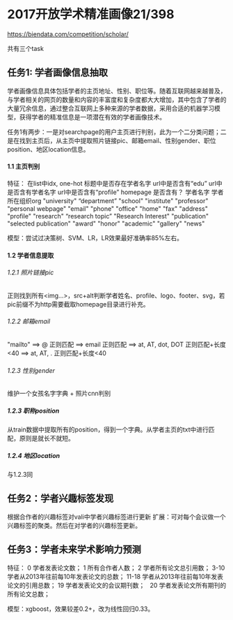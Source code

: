 # 2017开放学术精准画像21/398

https://biendata.com/competition/scholar/

共有三个task

## 任务1: 学者画像信息抽取

学者画像信息具体包括学者的主页地址、性别、职位等。随着互联网越来越普及，与学者相关的网页的数量和内容的丰富度和复杂度都大大增加，其中包含了学者的大量冗余信息，通过整合互联网上多种来源的学者数据，采用合适的机器学习模型，获得学者的精准信息是一项潜在有效的学者画像技术。

任务1有两步：一是对searchpage的用户主页进行判别，此为一个二分类问题；二是在找到主页后，从主页中提取照片链接pic、邮箱email、性别gender、职位position、地区location信息。

#### 1.1 主页判别

特征：
    在list中idx, one-hot
    标题中是否存在学者名字
    url中是否含有“edu”
    url中是否含有学者名字
    url中是否含有“profile”
    homepage 是否含有？
        学者名字
        学者所在组织org
        "university"
        “department”
        "school"
        "institute"
        "professor"
        "personal webpage"
        "email"
        "phone"
        "office"
        "home"
        "fax"
        "address"
        "profile"
        "research"
        “research topic”
        "Research Interest"
        "publication"
        "selected publication"
        "award"
        "honor"
        "academic"
        "gallery"
        "news"

模型：尝试过决策树、SVM、LR，LR效果最好准确率85%左右。

#### 1.2 学者信息提取

###### 1.2.1 照片链接pic

正则找到所有<img...>，src+alt判断学者姓名、profile、logo、footer、svg，若pic前缀不为http需要截取homepage目录进行补充。

###### 1.2.2 邮箱email

"mailto" ==> @ 正则匹配 ==> email 正则匹配 ==> at, AT, dot, DOT 正则匹配+长度<40 ==> at, AT, . 正则匹配+长度<40

###### 1.2.3 性别gender

维护一个女孩名字字典 + 照片cnn判别

##### 1.2.3 职称position

从train数据中提取所有的position，得到一个字典。从学者主页的txt中进行匹配，原则是就长不就短。

##### 1.2.4 地区location

与1.2.3同


## 任务2：学者兴趣标签发现

根据合作者的兴趣标签对vali中学者兴趣标签进行更新
扩展：可对每个会议做一个兴趣标签的聚类。然后在对学者的兴趣标签更新。

## 任务3：学者未来学术影响力预测

特征：
    0 学者发表论文数；
    1 所有合作者人数；
    2 学者所有论文总引用数；
    3-10 学者从2013年往前每10年发表论文的总数；
    11-18 学者从2013年往前每10年发表论文的引用总数；
    19 学者发表论文的会议期刊数；
    20 学者发表论文所有期刊的所有论文总数；

模型：xgboost，效果较差0.2+，改为线性回归0.33。
